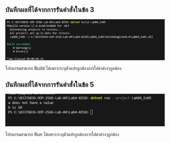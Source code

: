 ## บันทึกผลที่ได้จากการรันคำสั่งในข้อ 3

![](/Pictures/pic_11.png)

โปรแกรมสามารถ Build ได้เพราะระบุตัวแปรถูกต้องการใส่ค่าต่างๆถูกต้อง

## บันทึกผลที่ได้จากการรันคำสั่งในข้อ 5

![](/Pictures/pic_12.png)


โปรแกรมสามารถ Run ได้เพราะระบุตัวแปรถูกต้องการใส่ค่าต่างๆถูกต้อง